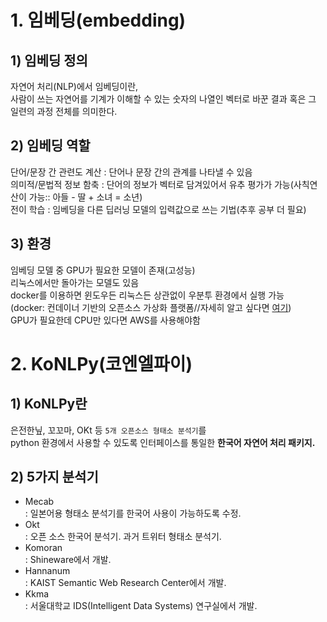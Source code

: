 # 1. 임베딩(embedding)

## 1) 임베딩 정의
자연어 처리(NLP)에서 임베딩이란,  
사람이 쓰는 자연어를 기계가 이해할 수 있는 숫자의 나열인 벡터로 바꾼 결과 혹은 그 일련의 과정 전체를 의미한다.  

## 2) 임베딩 역할
단어/문장 간 관련도 계산 : 단어나 문장 간의 관계를 나타낼 수 있음  
의미적/문법적 정보 함축 : 단어의 정보가 벡터로 담겨있어서 유추 평가가 가능(사칙연산이 가능:: 아들 - 딸 + 소녀 = 소년)  
전이 학습 : 임베딩을 다른 딥러닝 모델의 입력값으로 쓰는 기법(추후 공부 더 필요)  

## 3) 환경
임베딩 모델 중 GPU가 필요한 모델이 존재(고성능)  
리눅스에서만 돌아가는 모델도 있음  
docker를 이용하면 윈도우든 리눅스든 상관없이 우분투 환경에서 실행 가능  
(docker: 컨데이너 기반의 오픈소스 가상화 플랫폼//자세히 알고 싶다면 [여기](https://subicura.com/2017/01/19/docker-guide-for-beginners-1.html))  
GPU가 필요한데 CPU만 있다면 AWS를 사용해야함  

# 2. KoNLPy(코엔엘파이)

## 1) KoNLPy란
은전한닢, 꼬꼬마, OKt 등 `5개 오픈소스 형태소 분석기`를  
python 환경에서 사용할 수 있도록 인터페이스를 통일한 **한국어 자연어 처리 패키지.**

## 2) 5가지 분석기
- Mecab  
: 일본어용 형태소 분석기를 한국어 사용이 가능하도록 수정.
- Okt  
: 오픈 소스 한국어 분석기. 과거 트위터 형태소 분석기.
- Komoran  
: Shineware에서 개발.
- Hannanum  
: KAIST Semantic Web Research Center에서 개발.
- Kkma  
: 서울대학교 IDS(Intelligent Data Systems) 연구실에서 개발.

